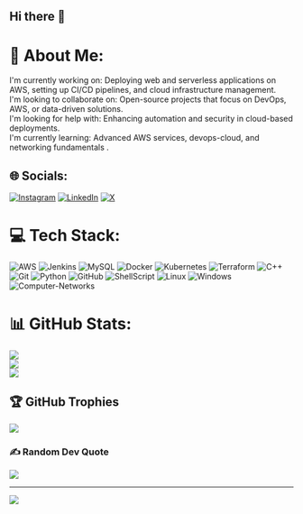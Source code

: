 ## Hi there 👋

# 💫 About Me:
I'm currently working on: Deploying web and serverless applications on AWS, setting up CI/CD pipelines, and cloud infrastructure management.<br>I'm looking to collaborate on: Open-source projects that focus on DevOps, AWS, or data-driven solutions.<br>I'm looking for help with: Enhancing automation and security in cloud-based deployments.<br>I'm currently learning: Advanced AWS services, devops-cloud, and networking fundamentals .


## 🌐 Socials:
[![Instagram](https://img.shields.io/badge/Instagram-%23E4405F.svg?logo=Instagram&logoColor=white)](https://instagram.com/ravi_06_19) [![LinkedIn](https://img.shields.io/badge/LinkedIn-%230077B5.svg?logo=linkedin&logoColor=white)](https://www.linkedin.com/in/gaddam-ravi-6a2090228/) [![X](https://img.shields.io/badge/X-black.svg?logo=X&logoColor=white)](https://x.com/ravi_6192)

# 💻 Tech Stack:
![AWS](https://img.shields.io/badge/AWS-%23FF9900.svg?style=for-the-badge&logo=amazon-aws&logoColor=white) ![Jenkins](https://img.shields.io/badge/jenkins-%232C5263.svg?style=for-the-badge&logo=jenkins&logoColor=white) ![MySQL](https://img.shields.io/badge/mysql-4479A1.svg?style=for-the-badge&logo=mysql&logoColor=white) ![Docker](https://img.shields.io/badge/docker-%230db7ed.svg?style=for-the-badge&logo=docker&logoColor=white) ![Kubernetes](https://img.shields.io/badge/kubernetes-%23326ce5.svg?style=for-the-badge&logo=kubernetes&logoColor=white) ![Terraform](https://img.shields.io/badge/terraform-%235835CC.svg?style=for-the-badge&logo=terraform&logoColor=white) ![C++](https://img.shields.io/badge/c++-%2300599C.svg?style=for-the-badge&logo=c%2B%2B&logoColor=white) ![Git](https://img.shields.io/badge/git-%23F05033.svg?style=for-the-badge&logo=git&logoColor=white) ![Python](https://img.shields.io/badge/python-3670A0?style=for-the-badge&logo=python&logoColor=ffdd54) ![GitHub](https://img.shields.io/badge/github-%23121011.svg?style=for-the-badge&logo=github&logoColor=white) ![ShellScript](https://img.shields.io/badge/shellscript-%23121011.svg?style=for-the-badge&logo=shellscript&logoColor=white) ![Linux](https://img.shields.io/badge/Linux-%23326ce5.svg?style=for-the-badge&logo=Linux&logoColor=white) ![Windows](https://img.shields.io/badge/Windows-%235835CC.svg?style=for-the-badge&logo=Windows&logoColor=white) ![Computer-Networks](https://img.shields.io/badge/computer-networks-%230db7ed.svg?style=for-the-badge&logo=computer-networks&logoColor=white)
# 📊 GitHub Stats:
![](https://github-readme-stats.vercel.app/api?username=GaddamRavi&theme=one_dark_pro&hide_border=false&include_all_commits=false&count_private=false)<br/>
![](https://github-readme-streak-stats.herokuapp.com/?user=GaddamRavi&theme=one_dark_pro&hide_border=false)<br/>
![](https://github-readme-stats.vercel.app/api/top-langs/?username=GaddamRavi&theme=one_dark_pro&hide_border=false&include_all_commits=false&count_private=false&layout=compact)

## 🏆 GitHub Trophies
![](https://github-profile-trophy.vercel.app/?username=GaddamRavi&theme=radical&no-frame=false&no-bg=true&margin-w=4)

### ✍️ Random Dev Quote
![](https://quotes-github-readme.vercel.app/api?type=horizontal&theme=radical)

---
[![](https://visitcount.itsvg.in/api?id=GaddamRavi&icon=0&color=0)](https://visitcount.itsvg.in)

<!-- Proudly created with GPRM ( https://gprm.itsvg.in ) -->
